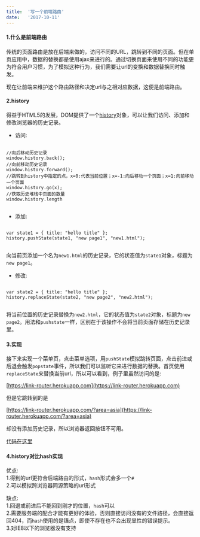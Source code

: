```yaml
---
title:  '写一个前端路由'
date:   '2017-10-11'
---
```


#### 1.什么是前端路由

传统的页面路由是放在后端来做的，访问不同的URL，跳转到不同的页面。但在单页应用中，数据的替换都是使用ajax来进行的。通过切换页面来使用不同的功能更为符合用户习惯，为了模拟这种行为，我们需要让url的变换和数据替换同时触发。

现在让前端来维护这个路由路径和决定url与之相对应数据，这便是前端路由。

#### 2.history
得益于HTML5的发展，DOM提供了一个[history](https://developer.mozilla.org/zh-CN/docs/Web/API/History_API)对象，可以让我们访问、添加和修改浏览器的历史记录。

* 访问:
<pre class="language-javascript"><code>
//向后移动历史记录
window.history.back();
//向前移动历史记录
window.history.forward();
//跳转到history中指定的点，x=0:代表当前位置；x=-1:向后移动一个页面；x=1:向前移动一个页面
window.history.go(x);
//获取历史堆栈中页面的数量
window.history.length
    </code></pre>

* 添加:
<pre class="language-javascript"><code>
var state1 = { title: "hello title" };
history.pushState(state1, "new page1", "new1.html");
    </code></pre>

向当前页添加一个名为`new1.html`的历史记录，它的状态值为`state1`对象，标题为`new page1`。

* 修改:
<pre class="language-javascript"><code>
var state2 = { title: "hello title" };
history.replaceState(state2, "new page2", "new2.html");
    </code></pre>

将当前位置的历史记录替换为`new2.html`，它的状态值为`state2`对象，标题为`new page2`。用法和`pushstate`一样，区别在于该操作不会将当前页面存储在历史记录里。

#### 3.实现

接下来实现一个菜单页，点击菜单选项，用`pushState`模拟跳转页面，点击前进或后退会触发`popstate`事件，所以我们可以监听它来进行数据的替换。首页使用`replaceState`来替换当前url，所以可以看到，例子里虽然访问的是: 

[https://link-router.herokuapp.com](https://link-router.herokuapp.com) 

但是它跳转到的是
 
[https://link-router.herokuapp.com/?area=asia](https://link-router.herokuapp.com/?area=asia)

却没有添加历史记录，所以浏览器返回按钮不可用。

[代码在这里](/example/router.html)

#### 4.history对比hash实现

优点:  
1.得到的url更符合后端路由的形式，`hash`形式会多一个`#`  
2.可以模拟跨浏览器同源策略的url形式

缺点:  
1.回退或前进后不能回到刚才的位置，`hash`可以  
2.需要服务端的配合才能有更好的体验，否则直接访问没有的文件路径，会直接返回404，而`hash`使用的是锚点，即使不存在也不会出现显性的错误提示。  
3.对IE8以下的浏览器没有支持
